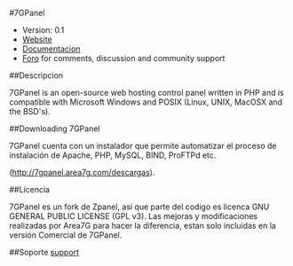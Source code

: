#7GPanel

* Version: 0.1
* [Website](http://7gpanel.area7g.com/)
* [Documentacion](http://7gpanel.area7g.com/documentacion/)
* [Foro](http://7gpanel.area7g.com/foro/) for comments, discussion and community support

##Descripcion

7GPanel is an open-source web hosting control panel written in PHP and is compatible
with Microsoft Windows and POSIX (Linux, UNIX, MacOSX and the BSD's).


##Downloading 7GPanel

7GPanel cuenta con un instalador que permite automatizar el proceso de instalación de Apache, PHP, MySQL, BIND, ProFTPd etc.

(http://7gpanel.area7g.com/descargas).

##Licencia

7GPanel es un fork de Zpanel,  así que parte del codigo es licenca GNU GENERAL PUBLIC LICENSE (GPL v3). 
Las mejoras y modificaciones realizadas por Area7G para hacer la diferencia, estan solo incluidas en la versión Comercial de 7GPanel. 

##Soporte
[support](http://7gpanel.area7g.com/soporte) 
